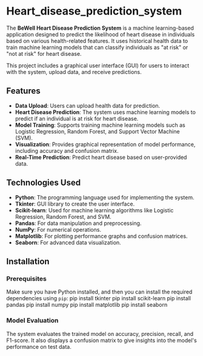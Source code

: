 # Heart_disease_prediction_system


The **BeWell Heart Disease Prediction System** is a machine learning-based application designed to predict the likelihood of heart disease in individuals based on various health-related features. It uses historical health data to train machine learning models that can classify individuals as "at risk" or "not at risk" for heart disease.

This project includes a graphical user interface (GUI) for users to interact with the system, upload data, and receive predictions.

## Features

- **Data Upload**: Users can upload health data for prediction.
- **Heart Disease Prediction**: The system uses machine learning models to predict if an individual is at risk for heart disease.
- **Model Training**: Supports training machine learning models such as Logistic Regression, Random Forest, and Support Vector Machine (SVM).
- **Visualization**: Provides graphical representation of model performance, including accuracy and confusion matrix.
- **Real-Time Prediction**: Predict heart disease based on user-provided data.

## Technologies Used

- **Python**: The programming language used for implementing the system.
- **Tkinter**: GUI library to create the user interface.
- **Scikit-learn**: Used for machine learning algorithms like Logistic Regression, Random Forest, and SVM.
- **Pandas**: For data manipulation and preprocessing.
- **NumPy**: For numerical operations.
- **Matplotlib**: For plotting performance graphs and confusion matrices.
- **Seaborn**: For advanced data visualization.

## Installation

### Prerequisites

Make sure you have Python installed, and then you can install the required dependencies using `pip`:
pip install tkinter
pip install scikit-learn
pip install pandas
pip install numpy
pip install matplotlib
pip install seaborn

### Model Evaluation
The system evaluates the trained model on accuracy, precision, recall, and F1-score. It also displays a confusion matrix to give insights into the model's performance on test data.

